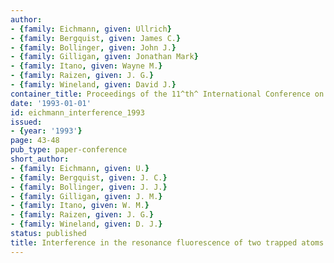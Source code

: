 ```yaml
---
author:
- {family: Eichmann, given: Ullrich}
- {family: Bergquist, given: James C.}
- {family: Bollinger, given: John J.}
- {family: Gilligan, given: Jonathan Mark}
- {family: Itano, given: Wayne M.}
- {family: Raizen, given: J. G.}
- {family: Wineland, given: David J.}
container_title: Proceedings of the 11^th^ International Conference on Laser Science
date: '1993-01-01'
id: eichmann_interference_1993
issued:
- {year: '1993'}
page: 43-48
pub_type: paper-conference
short_author:
- {family: Eichmann, given: U.}
- {family: Bergquist, given: J. C.}
- {family: Bollinger, given: J. J.}
- {family: Gilligan, given: J. M.}
- {family: Itano, given: W. M.}
- {family: Raizen, given: J. G.}
- {family: Wineland, given: D. J.}
status: published
title: Interference in the resonance fluorescence of two trapped atoms
---
```

